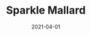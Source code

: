---
description: ""
tags: 
  - "Lark Fontaine"
  - "Sparkle"
  - "Textiles"
image_primary: "img/Sparkle_Mallard_large.jpg"
href: "https://www.larkfontaine.com/collections/textiles/products/sparkle-mallard"
designer: "Lark Fontaine"
title: "Sparkle Mallard"
category: "Textiles"
subtitle: ""
manufacturer: "Lark Fontaine"
slug: "/manufacturers/lark-fontaine/textiles/lark-fontaine-sparkle-mallard"
date: "2021-04-01"
---